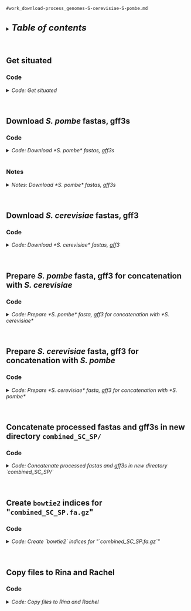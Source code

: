 
`#work_download-process_genomes-S-cerevisiae-S-pombe.md`
<br />
<br />

<details>
<summary><font size="+2"><b><i>Table of contents</i></b></font></summary>
<!-- MarkdownTOC -->

1. [Get situated](#get-situated)
    1. [Code](#code)
1. [Download *S. pombe* fastas, gff3s](#download-s-pombe-fastas-gff3s)
    1. [Code](#code-1)
    1. [Notes](#notes)
1. [Download *S. cerevisiae* fastas, gff3](#download-s-cerevisiae-fastas-gff3)
    1. [Code](#code-2)
1. [Prepare *S. pombe* fasta, gff3 for concatenation with *S. cerevisiae*](#prepare-s-pombe-fasta-gff3-for-concatenation-with-s-cerevisiae)
    1. [Code](#code-3)
1. [Prepare *S. cerevisiae* fasta, gff3 for concatenation with *S. pombe*](#prepare-s-cerevisiae-fasta-gff3-for-concatenation-with-s-pombe)
    1. [Code](#code-4)
1. [Concatenate processed fastas and gff3s in new directory `combined_SC_SP/`](#concatenate-processed-fastas-and-gff3s-in-new-directory-combined_sc_sp)
    1. [Code](#code-5)
1. [Create `bowtie2` indices for "`combined_SC_SP.fa.gz`"](#create-bowtie2-indices-for-combined_sc_spfagz)
    1. [Code](#code-6)
1. [Copy files to Rina and Rachel](#copy-files-to-rina-and-rachel)
    1. [Code](#code-7)

<!-- /MarkdownTOC -->
</details>
<br />
<br />

<a id="get-situated"></a>
## Get situated
<a id="code"></a>
### Code
<details>
<summary><i>Code: Get situated</i></summary>

```bash
#!/bin/bash

cd "${HOME}/tsukiyamalab/kalavatt/genomes" ||
    echo "cd'ing failed; check on this..."

d_pombe="Schizosaccharomyces_pombe/"
if [[ ! -d "${d_pombe}" ]]; then mkdir "${d_pombe}"; fi

d_cerevisiae="Saccharomyces_cerevisiae/"
if [[ ! -d "${d_cerevisiae}" ]]; then mkdir "${d_cerevisiae}"; fi

alias .,="ls -lhaFG"
alias .,s="ls -lhaFG ./*"
```
</details>
<br />
<br />

<a id="download-s-pombe-fastas-gff3s"></a>
## Download *S. pombe* fastas, gff3s
<a id="code-1"></a>
### Code
<details>
<summary><i>Code: Download *S. pombe* fastas, gff3s</i></summary>

```bash
#!/bin/bash

cd "${HOME}/genomes/" || echo "cd'ing failed; check on this..."
cd "${d_pombe}" || echo "cd'ing failed; check on this..."


#  Download fastas ------------------------------------------------------------
if [[ ! -d "fasta/" ]]; then mkdir "fasta/"; fi

cd "fasta/" || echo "cd'ing failed; check on this..."

u_fa="https://www.pombase.org/data/genome_sequence_and_features/genome_sequence"
unset f_fa && typeset -a f_fa=(
    Schizosaccharomyces_pombe_all_chromosomes.fa.gz
    Schizosaccharomyces_pombe_chr_II_telomeric_gap.fa.gz
    Schizosaccharomyces_pombe_chromosome_I.fa.gz
    Schizosaccharomyces_pombe_chromosome_II.fa.gz
    Schizosaccharomyces_pombe_chromosome_III.fa.gz
    Schizosaccharomyces_pombe_mating_type_region.fa.gz
    Schizosaccharomyces_pombe_mitochondrial_chromosome.fa.gz
)

#  Download the files
for i in "${f_fa[@]}"; do curl "${u_fa}/${i}" > "${i}"; done

#  Check the directory
run_check=true
if ${run_check}; then .,; fi

#  How do the chromosome names look?
run_check=true
if ${run_check}; then
    zcat Schizosaccharomyces_pombe_all_chromosomes.fa.gz | grep "^>"
fi


#  Download gff3s -------------------------------------------------------------
if [[ ! -d "gff3" ]]; then mkdir "gff3"; fi

cd "gff3/" || echo "cd'ing failed; check on this..."

u_gff3="https://www.pombase.org/data/genome_sequence_and_features/gff3/"
unset f_gff3 && typeset -a f_gff3=(
    Schizosaccharomyces_pombe_all_chromosomes.gff3.gz
    Schizosaccharomyces_pombe_chr_II_telomeric_gap.gff3.gz
    Schizosaccharomyces_pombe_chromosome_I.gff3.gz
    Schizosaccharomyces_pombe_chromosome_II.gff3.gz
    Schizosaccharomyces_pombe_chromosome_III.gff3.gz
    Schizosaccharomyces_pombe_mating_type_region.gff3.gz
    Schizosaccharomyces_pombe_mitochondrial_chromosome.gff3.gz
)

#  Download the files
for i in "${f_gff3[@]}"; do curl "${u_gff3}/${i}" > "${i}"; done

#  Check the directory
run_check=true
if ${run_check}; then .,; fi

#  How do the chromosome names look?
run_check=true
if ${run_check}; then
    zcat Schizosaccharomyces_pombe_all_chromosomes.gff3.gz \
        | cut -f 1 \
        | sort \
        | uniq
fi
```
</details>
<br />

<a id="notes"></a>
### Notes
<details>
<summary><i>Notes: Download *S. pombe* fastas, gff3s</i></summary>

Fasta file information as of 2023-0529, the date of downloading (no `README` in directory):
- Schizosaccharomyces_pombe_all_chromosomes.fa.gz 2023-05-11 02:56 3.6M
- Schizosaccharomyces_pombe_chr_II_telomeric_gap.fa.gz 2023-05-11 02:56 6.4K
- Schizosaccharomyces_pombe_chromosome_I.fa.gz 2023-05-11 02:56 1.6M
- Schizosaccharomyces_pombe_chromosome_II.fa.gz 2023-05-11 02:56 1.3M
- Schizosaccharomyces_pombe_chromosome_III.fa.gz 2023-05-11 02:56 711K
- Schizosaccharomyces_pombe_mating_type_region.fa.gz 2023-05-11 02:56 6.4K
- Schizosaccharomyces_pombe_mitochondrial_chromosome.fa.gz 2023-05-11 02:56 6.1K

Gff3 file information as of 2023-0529, the date of downloading (no `README` in directory):
- Schizosaccharomyces_pombe_all_chromosomes.gff3.gz 2023-05-28 02:12 601K
- Schizosaccharomyces_pombe_chr_II_telomeric_gap.gff3.gz 2023-05-28 02:12 297
- Schizosaccharomyces_pombe_chromosome_I.gff3.gz 2023-05-28 02:12 267K
- Schizosaccharomyces_pombe_chromosome_II.gff3.gz 2023-05-28 02:12 220K
- Schizosaccharomyces_pombe_chromosome_III.gff3.gz 2023-05-28 02:12 114K
- Schizosaccharomyces_pombe_mating_type_region.gff3.gz 2023-05-28 02:12 401
- Schizosaccharomyces_pombe_mitochondrial_chromosome.gff3.gz 2023-05-28 02:12 1.4K
</details>
<br />
<br />

<a id="download-s-cerevisiae-fastas-gff3"></a>
## Download *S. cerevisiae* fastas, gff3
<a id="code-2"></a>
### Code
<details>
<summary><i>Code: Download *S. cerevisiae* fastas, gff3</i></summary>

```bash
#!/bin/bash

cd "${HOME}/genomes/" || echo "cd'ing failed; check on this..."
cd "${d_cerevisiae}" || echo "cd'ing failed; check on this..."


#  Download fastas, gff3 ------------------------------------------------------
u_tgz="http://sgd-archive.yeastgenome.org/sequence/S288C_reference/genome_releases"
f_tgz="S288C_reference_genome_R64-3-1_20210421.tgz"

#  Download the tarfile of fastas and gff3
curl "${u_tgz}/${f_tgz}" > "${f_tgz}"

#  Decompress the directory
tar -xvzf "${f_tgz}"

#  Rename the directory to "fasta/"
mv "S288C_reference_genome_R64-3-1_20210421/" "fasta/"

#  Create a "gff3/" directory and move the gff3 file from "fasta/" to "gff3/"
mkdir gff3/ && \
    mv "fasta/saccharomyces_cerevisiae_R64-3-1_20210421.gff.gz" "gff3/"

#  Check how everything looks
run_check=true
if ${run_check}; then
    .,s
    .,
fi
```
</details>
<br />
<br />


<a id="prepare-s-pombe-fasta-gff3-for-concatenation-with-s-cerevisiae"></a>
## Prepare *S. pombe* fasta, gff3 for concatenation with *S. cerevisiae*
<a id="code-3"></a>
### Code
<details>
<summary><i>Code: Prepare *S. pombe* fasta, gff3 for concatenation with *S. cerevisiae*</i></summary>

```bash
#!/bin/bash

cd "${HOME}/genomes/" || echo "cd'ing failed; check on this..."
cd "${d_pombe}" || echo "cd'ing failed; check on this..."


#  Process fasta --------------------------------------------------------------
#  Create a directory for the processed fasta
if [[ ! -d "fasta-processed" ]]; then mkdir "fasta-processed"; fi

#  Copy over file to process, then cd into directory
cp \
    "fasta/Schizosaccharomyces_pombe_all_chromosomes.fa.gz" \
    "fasta-processed/"

cd "fasta-processed" ||
    echo "cd'ing failed; check on this..."

#  What do chromosome names look like?
run_check=true
if ${run_check}; then
    zgrep "^>" "Schizosaccharomyces_pombe_all_chromosomes.fa.gz"
fi

#  Create a decompressed version of the fasta
gzip -cd "Schizosaccharomyces_pombe_all_chromosomes.fa.gz" \
    > "Schizosaccharomyces_pombe_all_chromosomes.fa"

#  Use sed to rename chromosomes; save the results to "tmp.fa"
if [[ -f "tmp.fa" ]]; then rm "tmp.fa"; fi
sed 's/^>chr_II_telomeric_gap\ Schizosaccharomyces_pombe/>SP_II_TG/g;s/^>I\ Schizosaccharomyces_pombe/>SP_I/g;s/^>II\ Schizosaccharomyces_pombe/>SP_II/g;s/^>III\ Schizosaccharomyces_pombe/>SP_III/g;s/^>mating_type_region\ Schizosaccharomyces_pombe/>SP_MTR/g;s/^>mitochondrial\ Schizosaccharomyces_pombe/>SP_Mito/g' "Schizosaccharomyces_pombe_all_chromosomes.fa" \
    > "tmp.fa"

#  Check the new chromosome names
run_check=true
if ${run_check}; then cat "tmp.fa" | grep "^>"; fi

#  Overwrite the initial file with the contents of "tmp.fa"
mv -f "tmp.fa" "Schizosaccharomyces_pombe_all_chromosomes.fa"

#  Double check chromosome names
cat "Schizosaccharomyces_pombe_all_chromosomes.fa" | grep "^>"

#  Remove the compressed initial file
rm *.gz

#  Compress the updated file (with new chromosome names)
gzip *.fa

#  Check the directory
run_check=true
if ${run_check}; then .,; fi

#  Check chromosome names again
run_check=true
if ${run_check}; then
    zcat "Schizosaccharomyces_pombe_all_chromosomes.fa.gz" | grep "^>"
fi


#  Process gff3 ---------------------------------------------------------------
cd .. && pwd

#  Create a directory for the processed gff3
if [[ ! -d "gff3-processed/" ]]; then mkdir "gff3-processed/"; fi

#  Copy over file to process, then cd into directory
cp "gff3/Schizosaccharomyces_pombe_all_chromosomes.gff3.gz" "gff3-processed/"

cd "gff3-processed/" || echo "cd'ing failed; check on this..."

#  What do chromosome names look like?
run_check=true
if ${run_check}; then
    zcat "Schizosaccharomyces_pombe_all_chromosomes.gff3.gz" \
        | cut -f 1 \
        | sort \
        | uniq
fi

#  Use sed to rename chromosomes; save the results to "tmp.gff3"
zcat "Schizosaccharomyces_pombe_all_chromosomes.gff3.gz" \
    | sed 's/^chr_II_telomeric_gap/SP_II_TG/g;s/^I/SP_I/g;s/^II/SP_II/g;s/^III/SP_III/g;s/^mating_type_region/SP_MTR/g;s/^mitochondrial/SP_Mito/g' \
        > "tmp.gff3"

#  Check on the file contents
run_check=true
if ${run_check}; then
    head "tmp.gff3"
    tail "tmp.gff3"
    zcat "../gff3/Schizosaccharomyces_pombe_all_chromosomes.gff3.gz" | tail
fi

#  Check on the chromosome names in "tmp.gff3"
run_check=true
if ${run_check}; then cat "tmp.gff3" | cut -f 1 | sort | uniq; fi

#  Rename "tmp.gff3" to "Schizosaccharomyces_pombe_all_chromosomes.gff3"
mv "tmp.gff3" "Schizosaccharomyces_pombe_all_chromosomes.gff3"

#  Remove the initial gzipped file
rm "Schizosaccharomyces_pombe_all_chromosomes.gff3.gz"

#  Compress "Schizosaccharomyces_pombe_all_chromosomes.gff3"
gzip "Schizosaccharomyces_pombe_all_chromosomes.gff3"

#  Check the directory contents
run_check=true
if ${run_check}; then .,; fi

#  Check chromosome names again
run_check=true
if ${run_check}; then
    zcat "Schizosaccharomyces_pombe_all_chromosomes.gff3.gz" \
        | cut -f 1 \
        | sort \
        | uniq
fi
```
</details>
<br />
<br />

<a id="prepare-s-cerevisiae-fasta-gff3-for-concatenation-with-s-pombe"></a>
## Prepare *S. cerevisiae* fasta, gff3 for concatenation with *S. pombe*
<a id="code-4"></a>
### Code
<details>
<summary><i>Code: Prepare *S. cerevisiae* fasta, gff3 for concatenation with *S. pombe*</i></summary>

```bash
#!/bin/bash

cd "${HOME}/genomes/" || echo "cd'ing failed; check on this..."
cd "${d_cerevisiae}" || echo "cd'ing failed; check on this..."


#  Process fasta --------------------------------------------------------------
if [[ ! -d "fasta-processed" ]]; then mkdir "fasta-processed"; fi

#  Copy over file to process, then cd into directory
cp \
    "fasta/S288C_reference_sequence_R64-3-1_20210421.fsa.gz" \
    "fasta-processed/"

cd "fasta-processed" || echo "cd'ing failed; check on this..."

#  Check the chromosome names in the fasta
zcat "S288C_reference_sequence_R64-3-1_20210421.fsa.gz" | grep "^>"

#  Simplify the names of chromosomes in the S. cerevisiae fasta
if [[ -f "tmp.fa" ]]; then rm "tmp.fa"; fi
zcat "S288C_reference_sequence_R64-3-1_20210421.fsa.gz" \
    | sed 's/^>ref|NC_001133|\ \[org=Saccharomyces\ cerevisiae\]\ \[strain=S288C\]\ \[moltype=genomic\]\ \[chromosome=I\]/>I/g;s/^>ref|NC_001134|\ \[org=Saccharomyces\ cerevisiae\]\ \[strain=S288C\]\ \[moltype=genomic\]\ \[chromosome=II\]/>II/g;s/^>ref|NC_001135|\ \[org=Saccharomyces\ cerevisiae\]\ \[strain=S288C\]\ \[moltype=genomic\]\ \[chromosome=III\]/>III/g;s/^>ref|NC_001136|\ \[org=Saccharomyces\ cerevisiae\]\ \[strain=S288C\]\ \[moltype=genomic\]\ \[chromosome=IV\]/>IV/g;s/^>ref|NC_001137|\ \[org=Saccharomyces\ cerevisiae\]\ \[strain=S288C\]\ \[moltype=genomic\]\ \[chromosome=V\]/>V/g;s/^>ref|NC_001138|\ \[org=Saccharomyces\ cerevisiae\]\ \[strain=S288C\]\ \[moltype=genomic\]\ \[chromosome=VI\]/>VI/g;s/^>ref|NC_001139|\ \[org=Saccharomyces\ cerevisiae\]\ \[strain=S288C\]\ \[moltype=genomic\]\ \[chromosome=VII\]/>VII/g;s/^>ref|NC_001140|\ \[org=Saccharomyces\ cerevisiae\]\ \[strain=S288C\]\ \[moltype=genomic\]\ \[chromosome=VIII\]/>VIII/g;s/^>ref|NC_001141|\ \[org=Saccharomyces\ cerevisiae\]\ \[strain=S288C\]\ \[moltype=genomic\]\ \[chromosome=IX\]/>IX/g;s/^>ref|NC_001142|\ \[org=Saccharomyces\ cerevisiae\]\ \[strain=S288C\]\ \[moltype=genomic\]\ \[chromosome=X\]/>X/g;s/^>ref|NC_001143|\ \[org=Saccharomyces\ cerevisiae\]\ \[strain=S288C\]\ \[moltype=genomic\]\ \[chromosome=XI\]/>XI/g;s/^>ref|NC_001144|\ \[org=Saccharomyces\ cerevisiae\]\ \[strain=S288C\]\ \[moltype=genomic\]\ \[chromosome=XII\]/>XII/g;s/^>ref|NC_001145|\ \[org=Saccharomyces\ cerevisiae\]\ \[strain=S288C\]\ \[moltype=genomic\]\ \[chromosome=XIII\]/>XIII/g;s/^>ref|NC_001146|\ \[org=Saccharomyces\ cerevisiae\]\ \[strain=S288C\]\ \[moltype=genomic\]\ \[chromosome=XIV\]/>XIV/g;s/^>ref|NC_001147|\ \[org=Saccharomyces\ cerevisiae\]\ \[strain=S288C\]\ \[moltype=genomic\]\ \[chromosome=XV\]/>XV/g;s/^>ref|NC_001148|\ \[org=Saccharomyces\ cerevisiae\]\ \[strain=S288C\]\ \[moltype=genomic\]\ \[chromosome=XVI\]/>XVI/g;s/^>ref|NC_001224|\ \[org=Saccharomyces\ cerevisiae\]\ \[strain=S288C\]\ \[moltype=genomic\]\ \[location=mitochondrion\]\ \[top=circular\]/>Mito/g' \
        > "tmp.fa"

#  Check the new chromosome names in "tmp.fa"
run_check=true
if ${run_check}; then cat "tmp.fa" | grep "^>"; fi

#  Remove the intial infile
rm "S288C_reference_sequence_R64-3-1_20210421.fsa.gz"

#  Rename "tmp.fa" to "S288C_reference_sequence_R64-3-1_20210421.fa"
mv -f "tmp.fa" "S288C_reference_sequence_R64-3-1_20210421.fa"

#  Compress "S288C_reference_sequence_R64-3-1_20210421.fa"
gzip "S288C_reference_sequence_R64-3-1_20210421.fa"

#  Check the directory contents
run_check=true
if ${run_check}; then .,; fi

#  Check the chromosome names
run_check=true
if ${run_check}; then
    zcat "S288C_reference_sequence_R64-3-1_20210421.fa.gz" | grep "^>"
fi


#  Process gff3 ---------------------------------------------------------------
cd .. && pwd

#  Create a directory for the processed gff3
if [[ ! -d "gff3-processed/" ]]; then mkdir "gff3-processed/"; fi

#  Copy over file to process, then cd into directory
cp "gff3/saccharomyces_cerevisiae_R64-3-1_20210421.gff.gz" "gff3-processed/"

cd "gff3-processed/" || echo "cd'ing failed; check on this..."

#  What do chromosome names look like?
run_check=true
if ${run_check}; then
    zcat "saccharomyces_cerevisiae_R64-3-1_20210421.gff.gz" \
        | cut -f 1 \
        | sort \
        | uniq
fi
#NOTE There are fasta sequences in this file that need to be excluded

#  Decompress "saccharomyces_cerevisiae_R64-3-1_20210421.gff.gz"
gzip -cd "saccharomyces_cerevisiae_R64-3-1_20210421.gff.gz" \
    > "saccharomyces_cerevisiae_R64-3-1_20210421.gff"

#  Remove everything after line containing ### (fasta chromosome sequences)
if [[ -f "tmp.gff3" ]]; then rm "tmp.gff3"; fi
sed -n '/###/q;p' < saccharomyces_cerevisiae_R64-3-1_20210421.gff > tmp.gff3

#  Check the chromosome names now that fasta sequences are gone
run_check=true
if ${run_check}; then cat "tmp.gff3" | cut -f 1 | sort | uniq; fi

#  Use sed to rename chromosomes; save the results to "tmp.gff3"
cat "tmp.gff3" \
    | sed 's/^chr//g;s/^mt/Mito/g' \
        > "tmp.2.gff3"

#  Check the chromosome names in the updated file
run_check=true
if ${run_check}; then cat "tmp.2.gff3" | cut -f 1 | sort | uniq; fi

#  Check on the file contents
head "tmp.2.gff3"
tail "tmp.2.gff3"

#  Rename "tmp.2.gff3" to "saccharomyces_cerevisiae_R64-3-1_20210421.gff3"
mv "tmp.2.gff3" "saccharomyces_cerevisiae_R64-3-1_20210421.gff3"

#  Compress "saccharomyces_cerevisiae_R64-3-1_20210421.gff3"
gzip "saccharomyces_cerevisiae_R64-3-1_20210421.gff3"

#  Check the directory contents
run_check=true
if ${run_check}; then .,; fi

#  Remove unneeded files
rm \
    "saccharomyces_cerevisiae_R64-3-1_20210421.gff" \
    "saccharomyces_cerevisiae_R64-3-1_20210421.gff.gz" \
    "tmp.gff3"

#  Check the directory contents again
run_check=true
if ${run_check}; then .,; fi

#  Check chromosome names again
run_check=true
if ${run_check}; then
    zcat "saccharomyces_cerevisiae_R64-3-1_20210421.gff3.gz" \
        | cut -f 1 \
        | sort \
        | uniq
fi
```
</details>
<br />
<br />

<a id="concatenate-processed-fastas-and-gff3s-in-new-directory-combined_sc_sp"></a>
## Concatenate processed fastas and gff3s in new directory `combined_SC_SP/`
<a id="code-5"></a>
### Code
<details>
<summary><i>Code: Concatenate processed fastas and gff3s in new directory `combined_SC_SP/`</i></summary>

```bash
#!/bin/bash

cd "${HOME}/tsukiyamalab/kalavatt/genomes/" \
    || echo "cd'ing failed; check on this..."


#  Get situated ---------------------------------------------------------------
[[ ! -d "combined_SC_SP" ]] && mkdir -p combined_SC_SP/{fasta,gff3} || true

cp \
    "Saccharomyces_cerevisiae/gff3-processed/saccharomyces_cerevisiae_R64-3-1_20210421.gff3.gz" \
    "combined_SC_SP/gff3/"
cp \
    "Schizosaccharomyces_pombe/gff3-processed/Schizosaccharomyces_pombe_all_chromosomes.gff3.gz" \
    "combined_SC_SP/gff3/"

cp \
    "Saccharomyces_cerevisiae/fasta-processed/S288C_reference_sequence_R64-3-1_20210421.fa.gz" \
    "combined_SC_SP/fasta/"
cp \
    "Schizosaccharomyces_pombe/fasta-processed/Schizosaccharomyces_pombe_all_chromosomes.fa.gz" \
    "combined_SC_SP/fasta/"


#  gff3 -----------------------------------------------------------------------
cd "combined_SC_SP/gff3/" || echo "cd'ing failed; check on this..."

[[ -f "combined_SC_SP.gff3.gz" ]] && rm "combined_SC_SP.gff3.gz" || true

cat \
    "saccharomyces_cerevisiae_R64-3-1_20210421.gff3.gz" \
    "Schizosaccharomyces_pombe_all_chromosomes.gff3.gz" \
        > "combined_SC_SP.gff3.gz"

#  ARS_consensus_sequence records have strands labeled "0"; these need to be
#+ adjusted or else downstream programs will throw errors when encountering the
#+ "0" strands
zcat "combined_SC_SP.gff3.gz" \
    | awk -F "\t" '
        BEGIN { OFS = FS } {
            if ($7=="0") { $7="."; print $0 } else { print $0 }
        }
    ' \
    | gzip \
        > "tmp.gff3.gz"

mv -f "tmp.gff3.gz" "combined_SC_SP.gff3.gz"

#  Replace or remove special characters that IGV can't handle; these characters
#+ can break the formation of data frames from gff3 via rtacklayer::import or
#+ readr::read_tsv, etc.
zcat "combined_SC_SP.gff3.gz" \
    | sed -e 's/%20/-/g' \
          -e 's/%2C//g' \
          -e 's/%3B//g' \
          -e 's/%28//g' \
          -e 's/%29//g' \
          -e 's/%//g' \
    | gzip \
        > "combined_SC_SP.clean.gff3.gz"

#  Create S. cerevisiae/S. pombe concatenated gff3 file with "intelligible
#+ feature names": "Name=" value is "ID=" value; this needs to be something
#+ that makes sense to a human
#+ 
#+ Need to write an `awk` command to
#+ 1. If field `$3` is `gene`, `blocked_reading_frame`, `ncRNA_gene`,
#+ `pseudogene`, `rRNA_gene`, `snRNA_gene`, `snoRNA_gene`, `tRNA_gene`,
#+ `telomerase_RNA_gene` then check for the presence of the `gene=` attribute;
#+ if present, then replace the `ID=` value with the `gene=` value
#+ 2. If field `$3` is `ARS`, then check for the presence of the `Alias=`
#+ attribute; if present, then replace the `ID=` value with the `Alias=` value
zcat "combined_SC_SP.clean.gff3.gz" \
    | awk '
        BEGIN { FS=OFS="\t" }
        $1 ~ /^#/ { print; next }  # Skip lines starting with #
        $3 ~ /^(blocked_reading_frame|gene|ncRNA_gene|pseudogene|rRNA_gene|snRNA_gene|snoRNA_gene|tRNA_gene|telomerase_RNA_gene)$/ {
            if (match($9, /gene=[^;]+/)) {
                #  Extract the gene name
                gene_name = substr($9, RSTART+5, RLENGTH-5)
                #  Replace Name value with gene value
                sub(/Name=[^;]+/, "Name=" gene_name, $9)
            }
        }
        $3 == "ARS" {
            if (match($9, /Alias=[^;]+/)) {
                #  Extract the alias name
                alias_name = substr($9, RSTART+6, RLENGTH-6)
                #  Replace Name value with alias value
                sub(/Name=[^;]+/, "Name=" alias_name, $9)
            }
        }
        { print }
    ' \
    | gzip \
        > "combined_SC_SP.clean.intelligible.gff3.gz"

run_check=true
if ${run_check}; then .,; fi

run_check=false
if ${run_check}; then
    zcat "combined_SC_SP.clean.intelligible.gff3.gz" | cut -f 1 | sort | uniq
fi


#  fasta ----------------------------------------------------------------------
cd "../fasta" || echo "cd'ing failed; check on this..."

cat \
    "S288C_reference_sequence_R64-3-1_20210421.fa.gz" \
    "Schizosaccharomyces_pombe_all_chromosomes.fa.gz" \
        > "combined_SC_SP.fa.gz"

run_check=true
if ${run_check}; then ls -lhaFG; fi

run_check=true
if ${run_check}; then zcat "combined_SC_SP.fa.gz" | grep "^>"; fi
```
</details>
<br />
<br />

<a id="create-bowtie2-indices-for-combined_sc_spfagz"></a>
## Create `bowtie2` indices for "`combined_SC_SP.fa.gz`"
<a id="code-6"></a>
### Code
<details>
<summary><i>Code: Create `bowtie2` indices for "`combined_SC_SP.fa.gz`"</i></summary>

```bash
#!/bin/bash

cd "${HOME}/genomes/combined_SC_SP" || echo "cd'ing failed; check on this..."

if [[ ! -d "bowtie2/" ]]; then mkdir "bowtie2/"; fi

#  Index the fasta file
cd "fasta/"

gzip -cd "combined_SC_SP.fa.gz" > "combined_SC_SP.fa"

module load SAMtools/1.16.1-GCC-11.2.0 Bowtie2/2.4.4-GCC-11.2.0

run_check=true
if ${run_check}; then cat "combined_SC_SP.fa" | grep "^>"; fi

samtools faidx "combined_SC_SP.fa"

#  Create a "chrom-info" file
cut -f 1,2 "combined_SC_SP.fa.fai" > "combined_SC_SP.chrom-info.tsv"

#  Build the indices
cd .. && pwd

bowtie2-build fasta/combined_SC_SP.fa bowtie2/combined_SC_SP \
    1> >(tee -a bowtie2/combined_SC_SP.stdout.txt) \
    2> >(tee -a bowtie2/combined_SC_SP.stderr.txt)
```
</details>
<br />
<br />

<a id="copy-files-to-rina-and-rachel"></a>
## Copy files to Rina and Rachel
<a id="code-7"></a>
### Code
<details>
<summary><i>Code: Copy files to Rina and Rachel</i></summary>

```bash
#!/bin/bash

cd "${HOME}/tsukiyamalab/kalavatt/genomes" ||
    echo "cd'ing failed; check on this..."

dir_SC_SP="combined_SC_SP/"
dir_Rachel="${HOME}/tsukiyamalab/Rachel"
dir_Rina="${HOME}/tsukiyamalab/Rina"

cp -r "${dir_SC_SP}" "${dir_Rachel}"
cp -r "${dir_SC_SP}" "${dir_Rina}"
```
</details>
<br />
